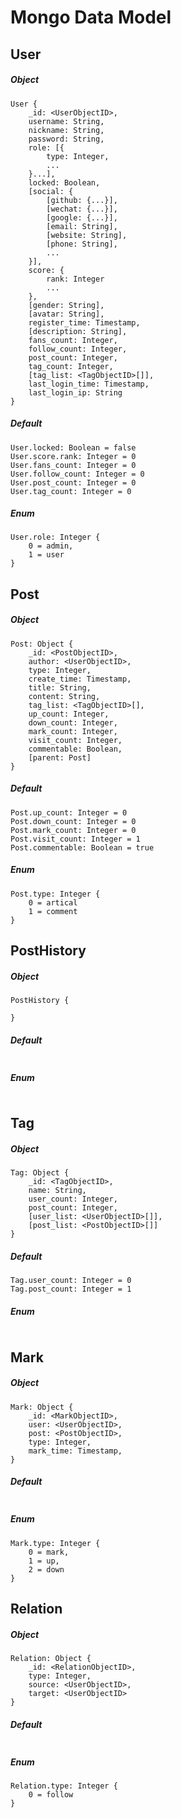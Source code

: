 # Mongo Data Model

## User
##### Object
```
User {
    _id: <UserObjectID>,
    username: String,
    nickname: String,
    password: String,
    role: [{
        type: Integer,
        ...    
    }...],
    locked: Boolean,
    [social: {
        [github: {...}],
        [wechat: {...}],
        [google: {...}],
        [email: String],
        [website: String],
        [phone: String],
        ...
    }],
    score: {
        rank: Integer
        ...
    },
    [gender: String],
    [avatar: String],
    register_time: Timestamp,
    [description: String],
    fans_count: Integer,
    follow_count: Integer,
    post_count: Integer,
    tag_count: Integer,
    [tag_list: <TagObjectID>[]],
    last_login_time: Timestamp,
    last_login_ip: String
}
```
##### Default
```
User.locked: Boolean = false
User.score.rank: Integer = 0
User.fans_count: Integer = 0
User.follow_count: Integer = 0
User.post_count: Integer = 0
User.tag_count: Integer = 0
```
##### Enum
```
User.role: Integer {
    0 = admin,
    1 = user
}
```
## Post
##### Object
```
Post: Object {
    _id: <PostObjectID>,
    author: <UserObjectID>,
    type: Integer,
    create_time: Timestamp,
    title: String,
    content: String,
    tag_list: <TagObjectID>[],
    up_count: Integer,
    down_count: Integer,
    mark_count: Integer,
    visit_count: Integer,
    commentable: Boolean,
    [parent: Post]
}
```
##### Default
```
Post.up_count: Integer = 0
Post.down_count: Integer = 0
Post.mark_count: Integer = 0
Post.visit_count: Integer = 1
Post.commentable: Boolean = true
```
##### Enum
```
Post.type: Integer {
    0 = artical
    1 = comment
}
```
## PostHistory
##### Object
```
PostHistory {

}
```
##### Default
```
```
##### Enum
```
```
## Tag
##### Object
```
Tag: Object {
    _id: <TagObjectID>,
    name: String,
    user_count: Integer,
    post_count: Integer,
    [user_list: <UserObjectID>[]],
    [post_list: <PostObjectID>[]]
}
```
##### Default
```
Tag.user_count: Integer = 0
Tag.post_count: Integer = 1
```
##### Enum
```
```
## Mark
##### Object
```
Mark: Object {
    _id: <MarkObjectID>,
    user: <UserObjectID>,
    post: <PostObjectID>,
    type: Integer,
    mark_time: Timestamp,
}
```
##### Default
```
```
##### Enum
```
Mark.type: Integer {
    0 = mark,
    1 = up,
    2 = down
}
```
## Relation
##### Object
```
Relation: Object {
    _id: <RelationObjectID>,
    type: Integer,
    source: <UserObjectID>,
    target: <UserObjectID>
}
```
##### Default
```
```
##### Enum
```
Relation.type: Integer {
    0 = follow
}
```
